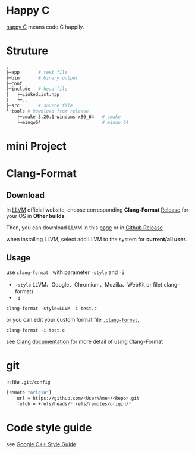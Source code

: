 # Happy C
[happy C](https://github.com/HenryZhuHR/happyC) means code C happily.

# Struture
``` bash
.
├─app       # test file
├─bin       # binary output
├─conf
├─include   # head file
|   ├─LinkedList.hpp
|   └─...
├─src       # source file
└─tools # Download from release
    ├─cmake-3.20.1-windows-x86_64   # cmake
    └─mingw64                       # mingw 64
```

# mini Project



# Clang-Format
## Download
In [LLVM](https://llvm.org/builds/) official website, 
choose corresponding **Clang-Format** [Release](https://releases.llvm.org/) for your OS in **Other builds**. 

Then, you can download LLVM in this [page](https://releases.llvm.org/download.html) or in [Github Release](https://github.com/llvm/llvm-project.git)

when installing LLVM, select add LLVM to the system for **current/all user**.


## Usage
use `clang-format ` with parameter `-style` and `-i`
- `-style` LLVM、Google、Chromium、Mozilla、WebKit or file(.clang-format)
- `-i`
```
clang-format -style=LLVM -i test.c
```

or you can edit your custom format file [`.clang-format`](.clang-format), 
```
clang-format -i test.c
```

see [Clang documentation](https://clang.llvm.org/docs/ClangFormat.html) for more detail of using Clang-Format

# git
in file `.git/config`
```bash
[remote "origin"]
	url = https://github.com/<UserNAme>/<Repo>.git
	fetch = +refs/heads/*:refs/remotes/origin/*
```


# Code style guide
see [Google C++ Style Guide](https://google.github.io/styleguide/cppguide.html)
